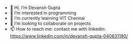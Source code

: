 - 👋 Hi, I’m Devansh Gupta
- 👀 I’m interested in programming
- 🌱 I’m currently learning VIT Chennai
- 💞️ I’m looking to collaborate on projects
- 📫 How to reach me: contact me with linkedin: https://www.linkedin.com/in/devansh-gupta-040831190/

<!---
devansh6012/devansh6012 is a ✨ special ✨ repository because its `README.md` (this file) appears on your GitHub profile.
You can click the Preview link to take a look at your changes.
--->
